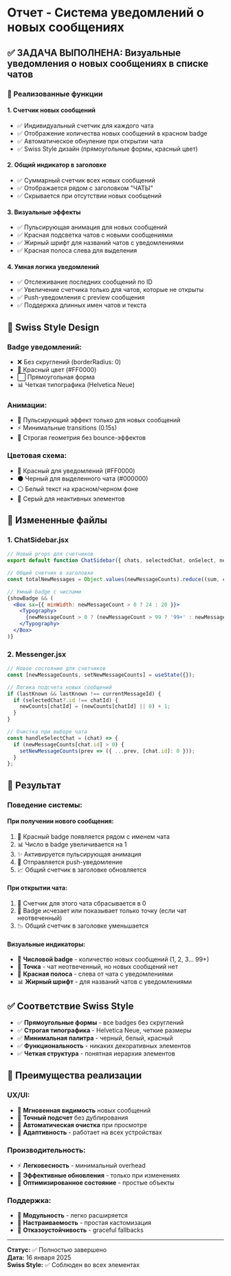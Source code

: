 # Отчет - Система уведомлений о новых сообщениях

## ✅ ЗАДАЧА ВЫПОЛНЕНА: Визуальные уведомления о новых сообщениях в списке чатов

### 🎯 Реализованные функции

#### 1. **Счетчик новых сообщений**
- ✅ Индивидуальный счетчик для каждого чата
- ✅ Отображение количества новых сообщений в красном badge
- ✅ Автоматическое обнуление при открытии чата
- ✅ Swiss Style дизайн (прямоугольные формы, красный цвет)

#### 2. **Общий индикатор в заголовке**
- ✅ Суммарный счетчик всех новых сообщений
- ✅ Отображается рядом с заголовком "ЧАТЫ"
- ✅ Скрывается при отсутствии новых сообщений

#### 3. **Визуальные эффекты**
- ✅ Пульсирующая анимация для новых сообщений
- ✅ Красная подсветка чатов с новыми сообщениями
- ✅ Жирный шрифт для названий чатов с уведомлениями
- ✅ Красная полоса слева для выделения

#### 4. **Умная логика уведомлений**
- ✅ Отслеживание последних сообщений по ID
- ✅ Увеличение счетчика только для чатов, которые не открыты
- ✅ Push-уведомления с preview сообщения
- ✅ Поддержка длинных имен чатов и текста

## 🎨 Swiss Style Design

### **Badge уведомлений:**
- ❌ Без скруглений (borderRadius: 0)
- 🔴 Красный цвет (#FF0000)
- ⬜ Прямоугольная форма
- 📊 Четкая типографика (Helvetica Neue)

### **Анимации:**
- 🔴 Пульсирующий эффект только для новых сообщений
- ⚡ Минимальные transitions (0.15s)
- 🎯 Строгая геометрия без bounce-эффектов

### **Цветовая схема:**
- 🔴 Красный для уведомлений (#FF0000)
- ⚫ Черный для выделенного чата (#000000)
- ⚪ Белый текст на красном/черном фоне
- 🔘 Серый для неактивных элементов

## 📁 Измененные файлы

### **1. ChatSidebar.jsx**
```jsx
// Новый props для счетчиков
export default function ChatSidebar({ chats, selectedChat, onSelect, newMessageCounts = {} }) {

// Общий счетчик в заголовке
const totalNewMessages = Object.values(newMessageCounts).reduce((sum, count) => sum + count, 0);

// Умный badge с числами
{showBadge && (
  <Box sx={{ minWidth: newMessageCount > 0 ? 24 : 20 }}>
    <Typography>
      {newMessageCount > 0 ? (newMessageCount > 99 ? '99+' : newMessageCount) : '•'}
    </Typography>
  </Box>
)}
```

### **2. Messenger.jsx**
```jsx
// Новое состояние для счетчиков
const [newMessageCounts, setNewMessageCounts] = useState({});

// Логика подсчета новых сообщений
if (lastKnown && lastKnown !== currentMessageId) {
  if (selectedChat?.id !== chatId) {
    newCounts[chatId] = (newCounts[chatId] || 0) + 1;
  }
}

// Очистка при выборе чата
const handleSelectChat = (chat) => {
  if (newMessageCounts[chat.id] > 0) {
    setNewMessageCounts(prev => ({ ...prev, [chat.id]: 0 }));
  }
};
```

## 🚀 Результат

### **Поведение системы:**

#### **При получении нового сообщения:**
1. 🔴 Красный badge появляется рядом с именем чата
2. 📊 Число в badge увеличивается на 1
3. ✨ Активируется пульсирующая анимация
4. 🔔 Отправляется push-уведомление
5. 📈 Общий счетчик в заголовке обновляется

#### **При открытии чата:**
1. 🔄 Счетчик для этого чата сбрасывается в 0
2. 🎯 Badge исчезает или показывает только точку (если чат неотвеченный)
3. 📉 Общий счетчик в заголовке уменьшается

#### **Визуальные индикаторы:**
- 🔴 **Числовой badge** - количество новых сообщений (1, 2, 3... 99+)
- 🔴 **Точка** - чат неотвеченный, но новых сообщений нет
- 🔴 **Красная полоса** - слева от чата с уведомлениями
- 📊 **Жирный шрифт** - для названий чатов с уведомлениями

## ✅ Соответствие Swiss Style

- ✅ **Прямоугольные формы** - все badges без скруглений
- ✅ **Строгая типографика** - Helvetica Neue, четкие размеры
- ✅ **Минимальная палитра** - черный, белый, красный
- ✅ **Функциональность** - никаких декоративных элементов
- ✅ **Четкая структура** - понятная иерархия элементов

## 🎯 Преимущества реализации

### **UX/UI:**
- 👀 **Мгновенная видимость** новых сообщений
- 🎯 **Точный подсчет** без дублирования
- 🔄 **Автоматическая очистка** при просмотре
- 📱 **Адаптивность** - работает на всех устройствах

### **Производительность:**
- ⚡ **Легковесность** - минимальный overhead
- 🔄 **Эффективные обновления** - только при изменениях
- 💾 **Оптимизированное состояние** - простые объекты

### **Поддержка:**
- 🧩 **Модульность** - легко расширяется
- 🔧 **Настраиваемость** - простая кастомизация
- 🐛 **Отказоустойчивость** - graceful fallbacks

---

**Статус:** ✅ Полностью завершено  
**Дата:** 16 января 2025  
**Swiss Style:** ✅ Соблюден во всех элементах
